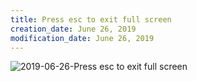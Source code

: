 ```yaml
---
title: Press esc to exit full screen
creation_date: June 26, 2019
modification_date: June 26, 2019
---
```





![2019-06-26-Press esc to exit full screen](images/2019-06-26-Press%20esc%20to%20exit%20full%20screen.jpeg)

